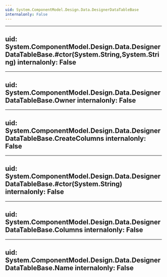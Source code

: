 ```yaml
---
uid: System.ComponentModel.Design.Data.DesignerDataTableBase
internalonly: False
---
```


---
uid: System.ComponentModel.Design.Data.DesignerDataTableBase.#ctor(System.String,System.String)
internalonly: False
---

---
uid: System.ComponentModel.Design.Data.DesignerDataTableBase.Owner
internalonly: False
---

---
uid: System.ComponentModel.Design.Data.DesignerDataTableBase.CreateColumns
internalonly: False
---

---
uid: System.ComponentModel.Design.Data.DesignerDataTableBase.#ctor(System.String)
internalonly: False
---

---
uid: System.ComponentModel.Design.Data.DesignerDataTableBase.Columns
internalonly: False
---

---
uid: System.ComponentModel.Design.Data.DesignerDataTableBase.Name
internalonly: False
---
